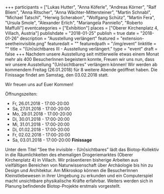 +++
participants = ["Lukas Hutter", "Anna Köferle", "Andreas Körner", "Ralf Bliem", "Anna Ritscher", "Anna Wächter-Mittersteiner", "Martin Schnabl", "Michael Tatschl", "Herwig Scherabon", "Wolfgang Schütz", "Martin Fera", "Ursula Smole", "Alexander Erlich", "Mariangela Panniello", "Roberto Maffulli"]
eventcategories = ["Exhibition"]
places = ["Oberer Kirchenplatz 4, Villach, Austria"]
publishdate = "2018-01-25"
publish = true
date = "2018-01-26"
description = "Ausstellung verlängert"
featured = "extension-seetheinvisible.png"
featuredalt = ""
featuredpath = "/img/event"
linktitle = ""
title = "(Un)sichtbares III - Ausstellung verlängert."
type = "event"
draft = false
+++
Nachdem unsere Ausstellung seit mittlerweile etwas einem Monat mehr als 400 BesucherInnen begeistern konnte, Freuen wir uns nun, dass wir unsere Ausstellung "(Un)sichtbares" verlängern können! Wir werden ab kommendem Freitag (26.01.2018) für 8 weitere Abende geöffnet haben. Die Finissage findet am Samstag, den 03.02.2018 statt.

Wir freuen uns auf Euer Kommen!

Öffnungszeiten:

- Fr, 26.01.2018 - 17:00-20:00
- Sa, 27.01.2018 - 17:00-20:00
- Mo, 29.01.2018 - 17:00-20:00
- Di, 30.01.2018 - 17:00-20:00
- Mi, 31.01.2018 - 17:00-20:00
- Di, 01.02.2018 - 17:00-20:00
- Fr, 02.02.2018 - 17:00-20:00
- Sa, 03.01.2018 - 17:00-20:00 **Finissage**



Unter dem Titel “See the invisible - (Un)sichtbares” lädt das Biotop-Kollektiv in die Räumlichkeiten des ehemaligen Drogeriemarktes (Oberer Kirchenplatz 4) in Villach. Wir präsentieren bisherige Arbeiten aus vielfältigen Bereichen von Naturwissenschaft über Archäologie bis hin zu Design und Architektur. Am Mikroskop können die BesucherInnen Kleinstlebewesen in ihrer Umgebung zu erkunden und ein Computerspiel macht unsichtbare physikalische Kräfte erfahrbar. Weiters werden sich in Planung befindende Biotop-Projekte erstmals vorgestellt.

